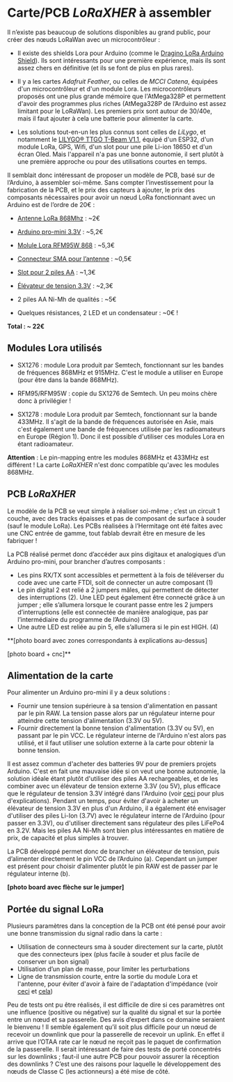 # Carte/PCB *LoRaXHER* à assembler

Il n’existe pas beaucoup de solutions disponibles au grand public, pour créer des nœuds LoRaWan avec un microcontrôleur :

* Il existe des shields Lora pour Arduino (comme le [Dragino LoRa Arduino Shield](https://www.dragino.com/products/lora/item/102-lora-shield.html)). Ils sont intéressants pour une première expérience, mais ils sont assez chers en définitive (et ils se font de plus en plus rares).

* Il y a les cartes *Adafruit Feather*, ou celles de *MCCI Catena*, équipées d'un microcontrôleur et d'un module Lora. Les microcontrôleurs proposés ont une plus grande mémoire que l'AtMega328P et permettent d'avoir des programmes plus riches (AtMega328P de l’Arduino est assez limitant pour le LoRaWan). Les premiers prix sont autour de 30/40e, mais il faut ajouter à cela une batterie pour alimenter la carte.

* Les solutions tout-en-un les plus connus sont celles de *LiLygo*, et notamment le [LILYGO® TTGO T-Beam V1.1](http://www.lilygo.cn/prod_view.aspx?TypeId=50044&Id=1317&FId=t3:50044:3), équipé d'un ESP32, d'un module LoRa, GPS, Wifi, d'un slot pour une pile Li-ion 18650 et d'un écran Oled. Mais l'appareil n'a pas une bonne autonomie, il sert plutôt à une première approche ou pour des utilisations courtes en temps.

Il semblait donc intéressant de proposer un modèle de PCB, basé sur de l’Arduino, à assembler soi-même. Sans compter l’investissement pour la fabrication de la PCB, et le prix des capteurs à ajouter, le prix des composants nécessaires pour avoir un nœud LoRa fonctionnant avec un Arduino est de l’ordre de 20€ :

* [Antenne LoRa 868Mhz](https://fr.aliexpress.com/item/1005003202367520.html?pdp_npi=2%40dis%21EUR%21%E2%82%AC%2010%2C20%21%E2%82%AC%209%2C18%21%21%21%21%21%402100bdd716555498392237979e3114%2112000024637823214%21sh) : ~2€

* [Arduino pro-mini 3.3V](https://fr.aliexpress.com/item/32821902128.html?gatewayAdapt=glo2fra&mp=1) : ~5,2€

* [Molule Lora RFM95W 868](https://fr.aliexpress.com/item/32820746771.html?gatewayAdapt=glo2fra&mp=1) : ~5,3€

* [Connecteur SMA pour l’antenne](https://fr.aliexpress.com/item/1005003111950768.html?algo_pvid=65342ded-14d5-4c3d-974b-1c306e3e3275&algo_exp_id=65342ded-14d5-4c3d-974b-1c306e3e3275-7&pdp_ext_f=%7B%22sku_id%22%3A%2212000024162554429%22%7D&pdp_npi=2%40dis%21EUR%21%213.36%21%21%21%21%21%402100bdec16555506040421455e9535%2112000024162554429%21sea) : ~0,5€

* [Slot pour 2 piles AA](https://fr.aliexpress.com/item/32993381574.html?gatewayAdapt=glo2fra&mp=1) : ~1,3€

* [Élévateur de tension 3.3V](https://fr.aliexpress.com/item/32800430445.html?gatewayAdapt=glo2fra&mp=1) : ~2,3€

* 2 piles AA Ni-Mh de qualités : ~5€

* Quelques résistances, 2 LED et un condensateur : ~0€ !

**Total : ~ 22€**

## Modules Lora utilisés

* SX1276 : module Lora produit par Semtech, fonctionnant sur les bandes de fréquences 868MHz et 915MHz. C'est le module a utiliser en Europe (pour être dans la bande 868MHz). 

* RFM95/RFM95W : copie du SX1276 de Semtech. Un peu moins chère donc à privilégier !

* SX1278 : module Lora produit par Semtech, fonctionnant sur la bande 433MHz. Il s'agit de la bande de fréquences autorisée en Asie, mais c'est également une bande de fréquences utilisée par les radioamateurs en Europe (Région 1). Donc il est possible d'utiliser ces modules Lora en étant radioamateur.


**Attention** : Le pin-mapping entre les modules 868MHz et 433MHz est différent ! La carte *LoRaXHER* n'est donc compatible qu'avec les modules 868MHz.

## PCB *LoRaXHER*
Le modèle de la PCB se veut simple à réaliser soi-même ; c’est un circuit 1 couche, avec des tracks épaisses et pas de composant de surface à souder (sauf le module LoRa). Les PCBs réalisées à l’Hermitage ont été faites avec une CNC entrée de gamme, tout fablab devrait être en mesure de les fabriquer !

La PCB réalisé permet donc d’accéder aux pins digitaux et analogiques d’un Arduino pro-mini, pour brancher d’autres composants :

* Les pins RX/TX sont accessibles et permettent à la fois de téléverser du code avec une carte FTDI, soit de connecter un autre composant (1)
* Le pin digital 2 est relié a 2 jumpers mâles, qui permettent de détecter des interruptions (2). Une LED peut également être connecté grâce à un jumper ; elle s’allumera lorsque le courant passe entre les 2 jumpers d’interruptions (elle est connectée de manière analogique, pas par l’intermédiaire du programme de l’Arduino) (3)
* Une autre LED est reliée au pin 5, elle s’allumera si le pin est HIGH. (4)

**[photo board avec zones correspondants à explications au-dessus]

[photo board + cnc]**

## Alimentation de la carte

Pour alimenter un Arduino pro-mini il y a deux solutions :                              
* Fournir une tension supérieure à sa tension d'alimentation en passant par le pin RAW. La tension passe alors par un régulateur interne pour atteindre cette tension d'alimentation (3.3V ou 5V).                                              
* Fournir directement la bonne tension d'alimentation (3.3V ou 5V), en passant par le pin VCC. Le régulateur interne de l'Arduino n'est alors pas utilisé, et il faut utiliser une solution externe à la carte pour obtenir la bonne tension. 
                                                                               
Il est assez commun d'acheter des batteries 9V pour de premiers projets Arduino. C'est en fait une mauvaise idée si on veut une bonne autonomie, la solution idéale étant plutôt d'utiliser des piles AA rechargeables, et de les combiner avec un élévateur de tension externe 3.3V (ou 5V), plus efficace que le régulateur de tension 3.3V intégré dans l'Arduino (voir [ceci](https://cybergibbons.com/arduino/arduino-misconceptions-6-a-9v-battery-is-a-good-power-source/) pour plus d'explications).
Pendant un temps, pour éviter d'avoir à acheter un élévateur de tension 3.3V en plus d'un Arduino, il a également été envisager d'utiliser des piles Li-Ion (3.7V) avec le régulateur interne de l'Arduino (pour passer en 3.3V), ou d'utiliser directement sans régulateur des piles LiFePo4 en 3.2V. Mais les piles AA Ni-Mh sont bien plus intéressantes en matière de prix, de capacité et plus simples à trouver.

La PCB développé permet donc de brancher un élévateur de tension, puis d’alimenter directement le pin VCC de l’Arduino (a). Cependant un jumper est présent pour choisir d’alimenter plutôt le pin RAW est de passer par le régulateur interne (b).

**[photo board avec flèche sur le jumper]**

## Portée du signal LoRa

Plusieurs paramètres dans la conception de la PCB ont été pensé pour avoir une bonne transmission du signal radio dans la carte :

* Utilisation de connecteurs sma à souder directement sur la carte, plutôt que des connecteurs ipex (plus facile à souder et plus facile de conserver un bon signal)
* Utilisation d’un plan de masse, pour limiter les perturbations
* Ligne de transmission courte, entre la sortie du module Lora et l'antenne, pour éviter d'avoir à faire de l'adaptation d'impédance (voir [ceci](https://electronics.stackexchange.com/questions/207532/does-my-pcb-require-a-50-ohm-impedance-trace-even-if-i-am-using-an-external-ante) et [cela](https://en.wikipedia.org/wiki/Impedance_matching#Transmission_lines))

Peu de tests ont pu être réalisés, il est difficile de dire si ces paramètres ont une influence (positive ou négative) sur la qualité du signal et sur la portée entre un nœud et sa passerelle. Des avis d’expert dans ce domaine seraient le bienvenu !
Il semble également qu’il soit plus difficile pour un nœud de recevoir un downlink que pour la passerelle de recevoir un uplink. En effet il arrive que l’OTAA rate car le nœud ne reçoit pas le paquet de confirmation de la passerelle. Il serait intéressant de faire des tests de porté concentrés sur les downlinks ; faut-il une autre PCB pour pouvoir assurer la réception des downlinks ? C’est une des raisons pour laquelle le développement des nœuds de Classe C (les actionneurs) a été mise de côté.
